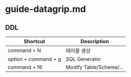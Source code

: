 # guide-datagrip.md

## DDL

| Shortcut             | Description             |
|----------------------|-------------------------|
| command + N          | 테이블 생성                  |
| option + command + g | SQL Generator           |
| command + f6         | Modify Table/Schema/... |
